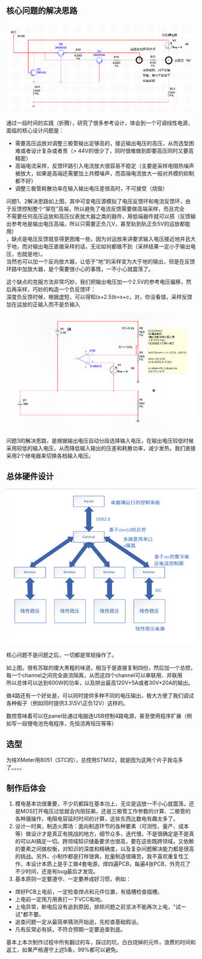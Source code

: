 ## 核心问题的解决思路

![基本原理](<assets/屏幕截图 2024-09-25 190410.png>)

通过一段时间的实践（折腾），研究了很多参考设计，体会到一个可调线性电源，面临的核心设计问题是：
- 需要高压运放对调整三极管输出足够高的，接近输出电压的高压，从而选型困难或者设计复杂或者贵（> 44V的很少了，同时很难做到即要高压同时又要高精密）
- 高端电流采样，反馈环路引入电流放大很容易不稳定（主要是采样电阻热噪声被放大，如果是高端还需要加上共模噪声，而高端电流放大一般对共模的抑制都不好）
- 调整三极管耗散功率在输入输出电压差很高时，不可接受（烧毁）

问题1、2解决思路如上图，其中可变电压源模拟了电压反馈环和电流反馈环，由于反馈控制整个“架在”高端，所以避免了电流反馈需要做高端采样，而且完全  
不需要任何高压运放和高压仪表放大器之类的器件，用低端器件就可以搭（反馈输出参考地是输出电压高端，所以只需要正负几V，甚至轨到轨正负5V的运放都能用）    
，缺点是电压反馈就变得更困难一些，因为对运放来讲要求输入电压接近地并且大于地，而对输出电压直接采样的话，无论如何都做不到（采样结果一定小于输出电压，也就是地）。  
当然也可以加一个反向放大器，让低于“地”的采样变为大于地的输出，但是在反馈环路中加放大器，是个需要很小心的事情，一不小心就震荡了。

这个缺点的克服方法非常巧妙，我们把输出电压加一个2.5V的参考电压偏移，然后再采样，巧妙的构造一个负反馈环：  
深度负反馈时候，根据虚短，可以得知(x+2.5)b=x+c，对，你没看错，采样反馈加在运放的正输入而不是负输入

![基本原理](<assets/屏幕截图 2024-09-25 191608.png>)

问题3的解决思路，是根据输出电压自动分段选择输入电压，在输出电压较低时候采用较低的输入电压，从而降低输入输出的压差和耗散功率，减少发热，我们直接采用2个继电器来切换各档输入电压。

## 总体硬件设计

![基本原理](<assets/屏幕截图 2024-09-25 193709.png>)

核心问题不是问题之后，一切都是常规操作了。

如上图，很有苏联的傻大黑粗的味道，相当于是直接复制四份，然后加一个总控，每一个channel之间完全直流隔离，从而这四个channel可以串联用、并联用  
所以总体可以达到600W的功率，以及拼出最高120V+5A或者30V+20A的输出。

做4路还有一个好处是，可以同时提供多种不同的电压输出，极大方便了我们调试各种板子（例如同时提供3.3\5V\正负12V）这样的。

数控意味着可以在panel处通过电脑连USB控制4路电源，甚至使用程序扩展（例如写一段锂电池充电程序，先恒流再恒压等等）

## 选型

为啥XMeter用8051（STC的），总控用STM32，就是因为这两个片子我屯多了。。。。

## 制作后体会 ##
1. 模电基本功很重要，不少坑都踩在基本功上，无论是运放一不小心就震荡，还是MOS打开电压过低就会内阻狂飙，还是三极管工作参数的计算、二极管的各种骚操作，电阻电容延时时间的计算，这些东西比数电有趣太多了。
2. 设计一时爽，制造火葬场：面向制造环节的各种要素（可测性、量产、成本等）做设计才是真正有挑战的地方，细节众多，迭代慢，不是很确定是不是真的可以AI搞定一切。跨领域知识储备要求也很高，要在这些既跨领域，又依赖的要素之间做权衡，对知识的深度和精确度，以及复杂问题解决能力都是很高的挑战。另外，小制作都是打样很爽，批量制造很痛苦。我不喜欢重复性工作，本设计本质上是手工做4套电源，焊四遍PCB，每遍4张PCB，外壳花了不少时间，还是有bug最后才发现。
3. 基本原则一定要遵守、一定要养成好习惯，例如：
* 焊好PCB上电前，一定检查焊点和元件位置，有插槽检查插槽。
* 上电前一定用万用表打一下VCC和地。
* 上电异常，断电后没有追到原因，排除问题之前坚决不能再次上电，"试一试"都不要。
* 追查问题一定从最简单猜测开始追，先检查基础假设。
* 凡有反常必有妖，不符合预期一定要追查到底。
  
基本上本次制作过程中所有翻过的车，踩过的坑，白白烧掉的元件，浪费的时间和返工，如果严格遵守上述5条，99%都可以避免。
